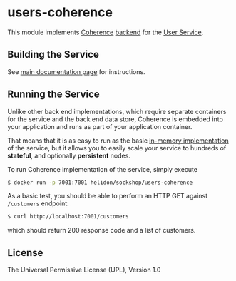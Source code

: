 # users-coherence

This module implements [Coherence](https://coherence.java.net/) [backend](src/main/java/io/helidon/examples/sockshop/users/coherence/CoherenceUserRepository.java)
for the [User Service](../README.md).

## Building the Service

See [main documentation page](../README.md#building-the-service) for instructions.

## Running the Service

Unlike other back end implementations, which require separate containers for the service
and the back end data store, Coherence is embedded into your application and runs as part
of your application container.

That means that it is as easy to run as the basic [in-memory implementation](../users-core/README.md)
of the service, but it allows you to easily scale your service to hundreds of **stateful**,
and optionally **persistent** nodes.

To run Coherence implementation of the service, simply execute

```bash
$ docker run -p 7001:7001 helidon/sockshop/users-coherence
``` 

As a basic test, you should be able to perform an HTTP GET against `/customers` endpoint:

```bash
$ curl http://localhost:7001/customers
``` 
which should return 200 response code and a list of customers.

## License

The Universal Permissive License (UPL), Version 1.0

